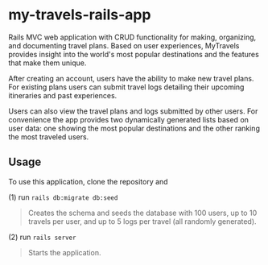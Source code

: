 # my-travels-rails-app

Rails MVC web application with CRUD functionality for making, organizing, and
documenting travel plans. Based on user experiences, MyTravels provides insight
into the world's most popular destinations and the features that make them unique.

After creating an account, users have the ability to make new travel plans. For
existing plans users can submit travel logs detailing their upcoming itineraries
and past experiences.

Users can also view the travel plans and logs submitted by other users. For
convenience the app provides two dynamically generated lists based on user data:
one showing the most popular destinations and the other ranking the most traveled
users.

## Usage

To use this application, clone the repository and

(1) run `rails db:migrate db:seed`
> Creates the schema and seeds the database with 100 users, up to 10 travels per
user, and up to 5 logs per travel (all randomly generated).

(2) run `rails server`
> Starts the application.
